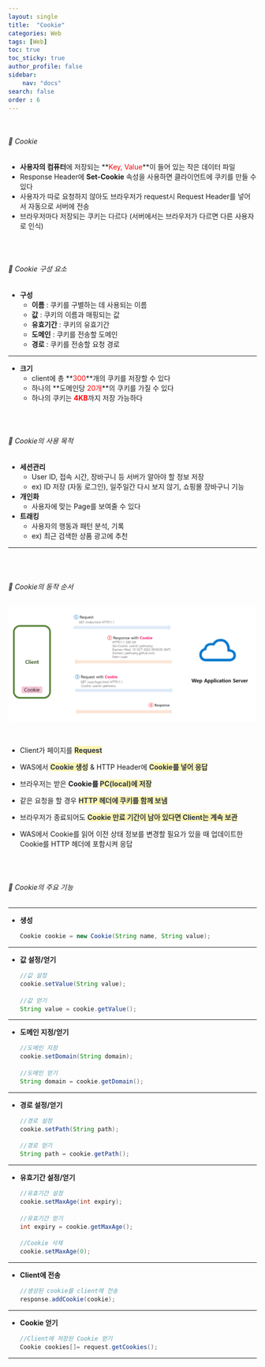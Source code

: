 ```yaml
---
layout: single
title:  "Cookie"
categories: Web
tags: [Web]
toc: true
toc_sticky: true
author_profile: false
sidebar:
    nav: "docs"
search: false
order : 6
---
```


<br>

###### 🚥 Cookie

- **사용자의 컴퓨터**에 저장되는 **<span style="color:red">Key, Value</span>**이 들어 있는 작은 데이터 파일
- Response Header에 **Set-Cookie** 속성을 사용하면 클라이언트에 쿠키를 만들 수 있다
- 사용자가 따로 요청하지 않아도 브라우저가 request시 Request Header를 넣어서 자동으로 서버에 전송
- 브라우저마다 저장되는 쿠키는 다르다 (서버에서는 브라우저가 다르면 다른 사용자로 인식)



<br>

<br>

###### 🚥 Cookie  구성 요소

- **구성**
  - **이름** : 쿠키를 구별하는 데 사용되는 이름
  - **값** : 쿠키의 이름과 매핑되는 값
  - **유효기간** : 쿠키의 유효기간
  - **도메인** : 쿠키를 전송할 도메인
  - **경로** : 쿠키를 전송할 요청 경로


----------

- **크기**
  - client에 총 **<span style="color:red">300</span>**개의 쿠키를 저장할 수 있다
  - 하나의 **도메인당 <span style="color:red">20개</span>**의 쿠키를 가질 수 있다
  - 하나의 쿠키는 <span style="color:red">**4KB**</span>까지 저장 가능하다



<br><br>

###### 🚥 Cookie의 사용 목적

- **세션관리** 
  - User ID, 접속 시간, 장바구니 등 서버가 알아야 할 정보 저장
  - ex) ID 저장 (자동 로그인), 일주일간 다시 보지 않기, 쇼핑몰 장바구니 기능
- **개인화**
  - 사용자에 맞는 Page를 보여줄 수 있다
- **트래킹**
  - 사용자의 행동과 패턴 분석, 기록
  - ex) 최근 검색한 상품 광고에 추천

-----------

<br>

<br>

###### 🚥 Cookie의 동작 순서

![image-20220408010432052](../../images/db/2022-04-01-be/image-20220408010432052.png)

<br>

- Client가 페이지를 <span style="color:#2d3748;background-color:#fff5b1">**Request**</span>

- WAS에서 <span style="color:#2d3748;background-color:#fff5b1">**Cookie 생성**</span> & HTTP Header에 <span style="color:#2d3748;background-color:#fff5b1">**Cookie를 넣어 응답**</span>

- 브라우저는 받은 **Cookie를 <span style="color:#2d3748;background-color:#fff5b1">PC(local)에 저장</span>** 

- 같은 요청을 할 경우 **<span style="color:#2d3748;background-color:#fff5b1">HTTP 헤더에 쿠키를 함께 보냄</span>**

- 브라우저가 종료되어도 <span style="color:#2d3748;background-color:#fff5b1">**Cookie 만료 기간이 남아 있다면 Client는 계속 보관**</span>

-  WAS에서 Cookie를 읽어 이전 상태 정보를 변경할 필요가 있을 때 업데이트한 Cookie를 HTTP 헤더에 포함시켜 응답

<br>

<br>

###### 🚥 Cookie의 주요 기능

------

- **생성**

  ``` java
  Cookie cookie = new Cookie(String name, String value);
  ```

------

- **값 설정/얻기**

  ```java
  //값 설정
  cookie.setValue(String value);
  
  //값 얻기
  String value = cookie.getValue();
  ```

----------

- **도메인 지정/얻기**

  ```java
  //도메인 지정
  cookie.setDomain(String domain);
  
  //도메인 얻기
  String domain = cookie.getDomain();
  ```

----------

- **경로 설정/얻기**

  ```java
  //경로 설정
  cookie.setPath(String path);
  
  //경로 얻기
  String path = cookie.getPath();
  ```

----------

- **유효기간 설정/얻기**

  ```java
  //유효기간 설정
  cookie.setMaxAge(int expiry);
  
  //유효기간 얻기
  int expiry = cookie.getMaxAge();
  
  //Cookie 삭제
  cookie.setMaxAge(0);
  ```

----------

- **Client에 전송**

  ```java
  //생성된 cookie를 client에 전송
  response.addCookie(cookie);
  ```

----------

- **Cookie 얻기**

  ```java
  //Client에 저장된 Cookie 얻기
  Cookie cookies[]= request.getCookies();
  ```

----------

